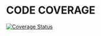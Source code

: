 # CODE COVERAGE
[![Coverage Status](https://coveralls.io/repos/github/EspertiEnrico/Assignment2/badge.svg?branch=develop)](https://coveralls.io/github/EspertiEnrico/Assignment2?branch=develop)
